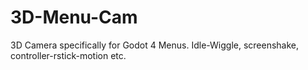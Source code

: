 # 3D-Menu-Cam
3D Camera specifically for Godot 4 Menus. Idle-Wiggle, screenshake, controller-rstick-motion etc.
